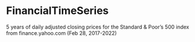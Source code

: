 # FinancialTimeSeries
5 years of daily adjusted closing prices for the Standard &amp; Poor’s 500 index from finance.yahoo.com (Feb 28, 2017-2022)
